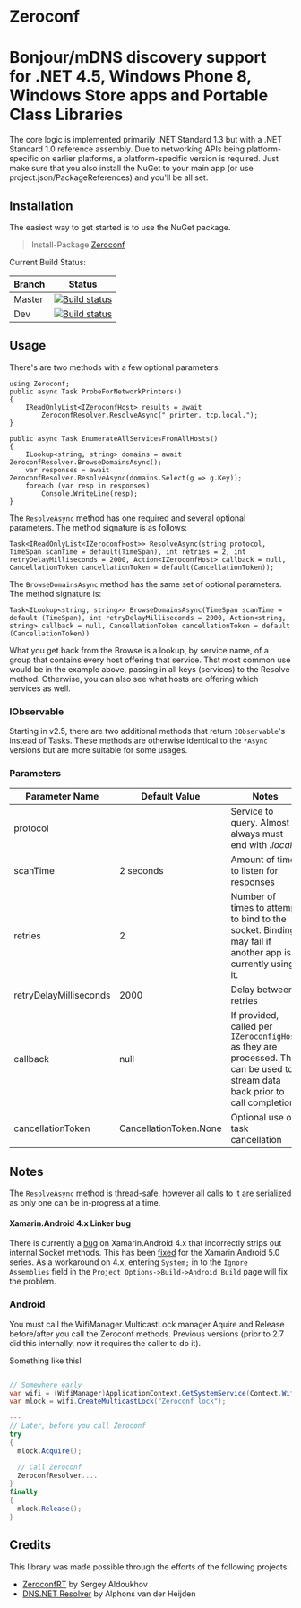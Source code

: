 Zeroconf
==========

# Bonjour/mDNS discovery support for .NET 4.5, Windows Phone 8, Windows Store apps and Portable Class Libraries

The core logic is implemented primarily .NET Standard 1.3 but with a .NET Standard 1.0 reference assembly.
Due to networking APIs being platform-specific on earlier platforms, a platform-specific version is required. Just make
sure that you also install the NuGet to your main app (or use project.json/PackageReferences) and you'll be all set.

## Installation

The easiest way to get started is to use the NuGet package.

> Install-Package [Zeroconf](http://www.nuget.org/packages/Zeroconf)

Current Build Status: 

| Branch | Status |
|----- | ------| 
| Master | [![Build status](https://ci.appveyor.com/api/projects/status/52nr1dgg9ftrxeh9/branch/master?svg=true)](https://ci.appveyor.com/project/onovotny/zeroconf/branch/master) |
| Dev | [![Build status](https://ci.appveyor.com/api/projects/status/52nr1dgg9ftrxeh9/branch/dev?svg=true)](https://ci.appveyor.com/project/onovotny/zeroconf/branch/dev) |

## Usage

There's are two methods with a few optional parameters:

    using Zeroconf;
    public async Task ProbeForNetworkPrinters()
    {
        IReadOnlyList<IZeroconfHost> results = await
            ZeroconfResolver.ResolveAsync("_printer._tcp.local.");
    }

    public async Task EnumerateAllServicesFromAllHosts()
    {
        ILookup<string, string> domains = await ZeroconfResolver.BrowseDomainsAsync();            
        var responses = await ZeroconfResolver.ResolveAsync(domains.Select(g => g.Key));            
        foreach (var resp in responses)
            Console.WriteLine(resp);
    }

The `ResolveAsync` method has one required and several optional parameters. 
The method signature is as follows:

    Task<IReadOnlyList<IZeroconfHost>> ResolveAsync(string protocol, TimeSpan scanTime = default(TimeSpan), int retries = 2, int retryDelayMilliseconds = 2000, Action<IZeroconfHost> callback = null, CancellationToken cancellationToken = default(CancellationToken));

The `BrowseDomainsAsync` method has the same set of optional parameters.
The method signature is:
   
    Task<ILookup<string, string>> BrowseDomainsAsync(TimeSpan scanTime = default (TimeSpan), int retryDelayMilliseconds = 2000, Action<string, string> callback = null, CancellationToken cancellationToken = default (CancellationToken))

What you get back from the Browse is a lookup, by service name, of a group that contains every host
offering that service. Thst most common use would be in the example above, passing in
all keys (services) to the Resolve method. Otherwise, you can also see what hosts are
offering which services as well.

### IObservable

Starting in v2.5, there are two additional methods that return `IObservable`'s instead of Tasks. These methods
are otherwise identical to the `*Async` versions but are more suitable for some usages. 

### Parameters

| Parameter Name | Default Value | Notes |
| -------------- | ------------- | ----- |
| protocol | | Service to query. Almost always must end with *.local.* |
| scanTime | 2 seconds | Amount of time to listen for responses |
| retries | 2 | Number of times to attempt to bind to the socket. Binding may fail if another app is currently using it. |
| retryDelayMilliseconds | 2000 | Delay between retries |
| callback | null | If provided, called per `IZeroconfigHost` as they are processed. This can be used to stream data back prior to call completion. |
| cancellationToken | CancellationToken.None | Optional use of task cancellation |


## Notes

The `ResolveAsync` method is thread-safe, however all calls to it are serialized as only
one can be in-progress at a time.

#### Xamarin.Android 4.x Linker bug
There is currently a [bug](https://bugzilla.xamarin.com/show_bug.cgi?id=21578) on Xamarin.Android 4.x that incorrectly strips out internal Socket methods. This has been [fixed](http://developer.xamarin.com/releases/android/xamarin.android_5/xamarin.android_5.0/) for the Xamarin.Android 5.0 series. As a workaround on 4.x, entering `System;` in to the `Ignore Assemblies` field in the `Project Options->Build->Android Build` page will fix the problem.

### Android
You must call the WifiManager.MulticastLock manager Aquire and Release before/after you call the Zeroconf methods.
Previous versions (prior to 2.7 did this internally, now it requires the caller to do it).

Something like thisl
```csharp

// Somewhere early
var wifi = (WifiManager)ApplicationContext.GetSystemService(Context.WifiService);
var mlock = wifi.CreateMulticastLock("Zeroconf lock");

---
// Later, before you call Zeroconf
try
{
  mlock.Acquire();

  // Call Zeroconf
  ZeroconfResolver....
}
finally
{
  mlock.Release();
}
```


## Credits

This library was made possible through the efforts of the following projects:

* [ZeroconfRT](https://github.com/saldoukhov/ZeroconfRT) by Sergey Aldoukhov
* [DNS.NET Resolver](http://www.codeproject.com/Articles/23673/DNS-NET-Resolver-C) by Alphons van der Heijden
